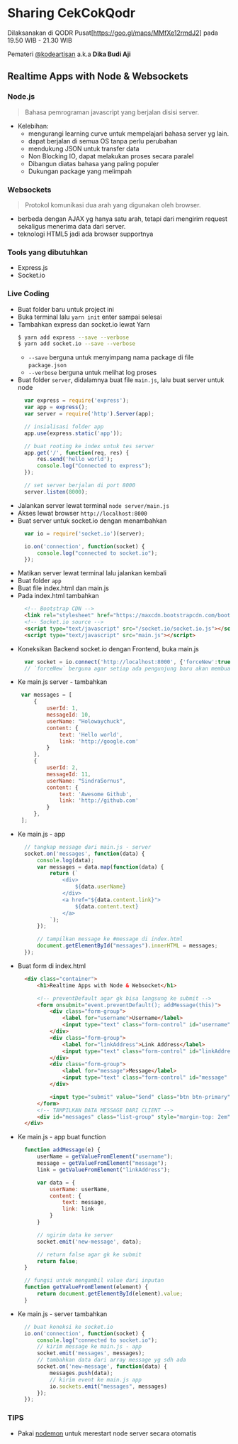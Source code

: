 # Sharing CekCokQodr
Dilaksanakan di QODR Pusat[https://goo.gl/maps/MMfXe12rmdJ2] pada 19.50 WIB - 21.30 WIB

Pemateri [@kodeartisan](https://github.com/kodeartisan) a.k.a **Dika Budi Aji**

## Realtime Apps with Node & Websockets
### Node.js  
> Bahasa pemrograman javascript yang berjalan disisi server.
- Kelebihan:
  - mengurangi learning curve untuk mempelajari bahasa server yg lain.
  - dapat berjalan di semua OS tanpa perlu perubahan
  - mendukung JSON untuk transfer data
  - Non Blocking IO, dapat melakukan proses secara paralel
  - Dibangun diatas bahasa yang paling populer
  - Dukungan package yang melimpah

### Websockets
> Protokol komunikasi dua arah yang digunakan oleh browser.
- berbeda dengan AJAX yg hanya satu arah, tetapi dari mengirim request sekaligus menerima data dari server.
- teknologi HTML5 jadi ada browser supportnya

### Tools yang dibutuhkan
- Express.js
- Socket.io

### Live Coding
- Buat folder baru untuk project ini
- Buka terminal lalu `yarn init` enter sampai selesai
- Tambahkan express dan socket.io lewat Yarn
  ```bash
  $ yarn add express --save --verbose
  $ yarn add socket.io --save --verbose
  ```
  * `--save` berguna untuk menyimpang nama package di file `package.json`
  * `--verbose` berguna untuk melihat log proses
- Buat folder `server`, didalamnya buat file `main.js`, lalu buat server untuk node
  ```javascript
    var express = require('express');
    var app = express();
    var server = require('http').Server(app);

    // insialisasi folder app
    app.use(express.static('app'));

    // buat rooting ke index untuk tes server
    app.get('/', function(req, res) {
        res.send('hello world');
        console.log("Connected to express");
    });

    // set server berjalan di port 8000
    server.listen(8000);
  ```
- Jalankan server lewat terminal `node server/main.js`
- Akses lewat browser `http://localhost:8000`
- Buat server untuk socket.io dengan menambahkan
  ```javascript
    var io = require('socket.io')(server);

    io.on('connection', function(socket) {
        console.log("connected to socket.io");
    });
  ```
- Matikan server lewat terminal lalu jalankan kembali
- Buat folder `app`
- Buat file index.html dan main.js
- Pada index.html tambahkan
  ```html
    <!-- Bootstrap CDN -->
    <link rel="stylesheet" href="https://maxcdn.bootstrapcdn.com/bootstrap/3.3.7/css/bootstrap.min.css" integrity="sha384-BVYiiSIFeK1dGmJRAkycuHAHRg32OmUcww7on3RYdg4Va+PmSTsz/K68vbdEjh4u" crossorigin="anonymous">  
    <!-- Socket.io source -->
    <script type="text/javascript" src="/socket.io/socket.io.js"></script>
    <script type="text/javascript" src="main.js"></script>  
  ```
- Koneksikan Backend socket.io dengan Frontend, buka main.js
  ```javascript
    var socket = io.connect('http://localhost:8000', {'forceNew':true})
    // `forceNew` berguna agar setiap ada pengunjung baru akan membuat koneksi baru
  ```  
- Ke main.js server - tambahkan 
   ```javascript
    var messages = [
        {
            userId: 1,
            messageId: 10,
            userName: "Holowaychuck",
            content: {
                text: 'Hello world',
                link: 'http://google.com'
            }
        },
        {
            userId: 2,
            messageId: 11,
            userName: "SindraSornus",
            content: {
                text: 'Awesome Github',
                link: 'http://github.com'
            }
        },    
    ];
   ```
- Ke main.js - app
  ```javascript
    // tangkap message dari main.js - server
    socket.on('messages', function(data) {
        console.log(data);
        var messages = data.map(function(data) {
            return (`
                <div>
                    ${data.userName}
                </div>
                <a href="${data.content.link}">
                    ${data.content.text}
                </a>
            `);
        });

        // tampilkan message ke #message di index.html
        document.getElementById("messages").innerHTML = messages;
    });       
   ```
- Buat form di index.html
  ```html
    <div class="container">
        <h1>Realtime Apps with Node & Websocket</h1>

        <!-- preventDefault agar gk bisa langsung ke submit -->
        <form onsubmit="event.preventDefault(); addMessage(this)">
            <div class="form-group">
                <label for="username">Username</label>
                <input type="text" class="form-control" id="username" name="">
            </div>
            <div class="form-group">
                <label for="linkAddress">Link Address</label>
                <input type="text" class="form-control" id="linkAddress" name="">
            </div>
            <div class="form-group">
                <label for="message">Message</label>
                <input type="text" class="form-control" id="message" name="">        
            </div>                

            <input type="submit" value="Send" class="btn btn-primary">
        </form>
        <!-- TAMPILKAN DATA MESSAGE DARI CLIENT -->
        <div id="messages" class="list-group" style="margin-top: 2em"></div>
    </div>  
  ```
- Ke main.js - app buat function
  ```javascript
    function addMessage(e) {
        userName = getValueFromElement("username");
        message = getValueFromElement("message");
        link = getValueFromElement("linkAddress");

        var data = {
            userName: userName,
            content: {
                text: message,
                link: link
            }
        }

        // ngirim data ke server
        socket.emit('new-message', data);

        // return false agar gk ke submit
        return false;
    }

    // fungsi untuk mengambil value dari inputan
    function getValueFromElement(element) {
        return document.getElementById(element).value;
    }
  ```  
- Ke main.js - server tambahkan
  ```javascript
    // buat koneksi ke socket.io
    io.on('connection', function(socket) {
        console.log("connected to socket.io");
        // kirim message ke main.js - app
        socket.emit('messages', messages);
        // tambahkan data dari array message yg sdh ada
        socket.on('new-message', function(data) {
            messages.push(data);
            // kirim event ke main.js app
            io.sockets.emit("messages", messages)
        });
    });
  ```

### TIPS
- Pakai [nodemon](https://github.com/remy/nodemon) untuk merestart node server secara otomatis